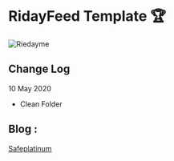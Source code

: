 # RidayFeed Template :trophy:

![Riedayme](https://github.com/riedayme/Blogger/blob/master/Safe%20Platinum/preview.png?raw=true)

## Change Log
10 May 2020
* Clean Folder

## Blog : 
[Safeplatinum](https://safeplatinum.blogspot.com)